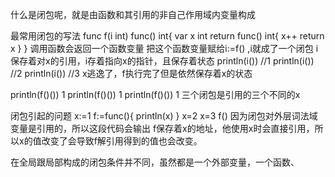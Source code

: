 <!--
 * @Date: 2021-12-16 11:46:08
 * @LastEditors: seven sun 
 * @LastEditTime: 2021-12-16 12:45:59
 * @FilePath: /interview/gobase/闭包/闭包.md
-->
什么是闭包呢，就是由函数和其引用的非自己作用域内变量构成

最常用闭包的写法
func  f(i int) func() int{
    var x int
    return func() int{
        x++
        return x
    }
}
调用函数会返回一个函数变量
把这个函数变量赋给i:=f() ,i就成了一个闭包
i保存着对x的引用，i存着指向x的指针，且保存着状态
println(i()) //1
println(i()) //2
println(i()) //3
x逃逸了，f执行完了但是依然保存着x的状态

println(f()()) 1
println(f()()) 1
println(f()()) 1 
三个闭包是引用的三个不同的x

闭包引起的问题
x:=1
f:=func(){
    println(x)
}
x=2
x=3
f()
因为闭包对外层词法域变量是引用的，所以这段代码会输出
f保存着x的地址，他使用x时会直接引用，所以x的值改变了会导致f解引用得到的值也会改变。

在全局跟局部构成的闭包条件并不同，虽然都是一个外部变量，一个函数、